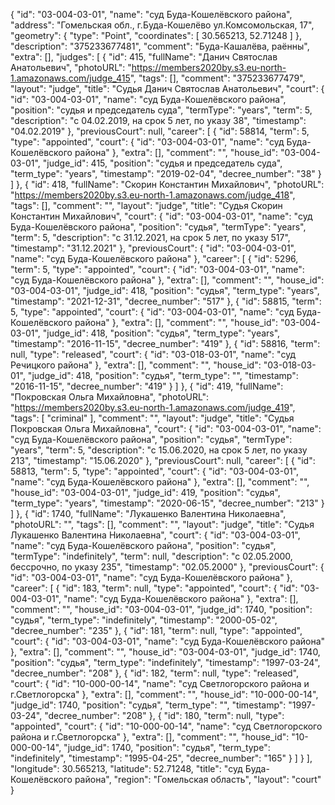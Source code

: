 {
    "id": "03-004-03-01",
    "name": "суд Буда-Кошелёвского района",
    "address": "Гомельская обл., г.Буда-Кошелёво ул.Комсомольская, 17",
    "geometry": {
        "type": "Point",
        "coordinates": [
            30.565213,
            52.71248
        ]
    },
    "description": "375233677481",
    "comment": "Буда-Кашалёва, раённы",
    "extra": [],
    "judges": [
        {
            "id": 415,
            "fullName": "Данич Святослав Анатольевич",
            "photoURL": "https://members2020by.s3.eu-north-1.amazonaws.com/judge_415",
            "tags": [],
            "comment": "375233677479",
            "layout": "judge",
            "title": "Судья Данич Святослав Анатольевич",
            "court": {
                "id": "03-004-03-01",
                "name": "суд Буда-Кошелёвского района",
                "position": "судья и председатель суда",
                "termType": "years",
                "term": 5,
                "description": "c 04.02.2019, на срок 5 лет, по указу 38",
                "timestamp": "04.02.2019"
            },
            "previousCourt": null,
            "career": [
                {
                    "id": 58814,
                    "term": 5,
                    "type": "appointed",
                    "court": {
                        "id": "03-004-03-01",
                        "name": "суд Буда-Кошелёвского района"
                    },
                    "extra": [],
                    "comment": "",
                    "house_id": "03-004-03-01",
                    "judge_id": 415,
                    "position": "судья и председатель суда",
                    "term_type": "years",
                    "timestamp": "2019-02-04",
                    "decree_number": "38"
                }
            ]
        },
        {
            "id": 418,
            "fullName": "Скорин Константин Михайлович",
            "photoURL": "https://members2020by.s3.eu-north-1.amazonaws.com/judge_418",
            "tags": [],
            "comment": "",
            "layout": "judge",
            "title": "Судья Скорин Константин Михайлович",
            "court": {
                "id": "03-004-03-01",
                "name": "суд Буда-Кошелёвского района",
                "position": "судья",
                "termType": "years",
                "term": 5,
                "description": "c 31.12.2021, на срок 5 лет, по указу 517",
                "timestamp": "31.12.2021"
            },
            "previousCourt": {
                "id": "03-004-03-01",
                "name": "суд Буда-Кошелёвского района"
            },
            "career": [
                {
                    "id": 5296,
                    "term": 5,
                    "type": "appointed",
                    "court": {
                        "id": "03-004-03-01",
                        "name": "суд Буда-Кошелёвского района"
                    },
                    "extra": [],
                    "comment": "",
                    "house_id": "03-004-03-01",
                    "judge_id": 418,
                    "position": "судья",
                    "term_type": "years",
                    "timestamp": "2021-12-31",
                    "decree_number": "517"
                },
                {
                    "id": 58815,
                    "term": 5,
                    "type": "appointed",
                    "court": {
                        "id": "03-004-03-01",
                        "name": "суд Буда-Кошелёвского района"
                    },
                    "extra": [],
                    "comment": "",
                    "house_id": "03-004-03-01",
                    "judge_id": 418,
                    "position": "судья",
                    "term_type": "years",
                    "timestamp": "2016-11-15",
                    "decree_number": "419"
                },
                {
                    "id": 58816,
                    "term": null,
                    "type": "released",
                    "court": {
                        "id": "03-018-03-01",
                        "name": "суд Речицкого района"
                    },
                    "extra": [],
                    "comment": "",
                    "house_id": "03-018-03-01",
                    "judge_id": 418,
                    "position": "судья",
                    "term_type": "",
                    "timestamp": "2016-11-15",
                    "decree_number": "419"
                }
            ]
        },
        {
            "id": 419,
            "fullName": "Покровская Ольга Михайловна",
            "photoURL": "https://members2020by.s3.eu-north-1.amazonaws.com/judge_419",
            "tags": [
                "criminal"
            ],
            "comment": "",
            "layout": "judge",
            "title": "Судья Покровская Ольга Михайловна",
            "court": {
                "id": "03-004-03-01",
                "name": "суд Буда-Кошелёвского района",
                "position": "судья",
                "termType": "years",
                "term": 5,
                "description": "c 15.06.2020, на срок 5 лет, по указу 213",
                "timestamp": "15.06.2020"
            },
            "previousCourt": null,
            "career": [
                {
                    "id": 58813,
                    "term": 5,
                    "type": "appointed",
                    "court": {
                        "id": "03-004-03-01",
                        "name": "суд Буда-Кошелёвского района"
                    },
                    "extra": [],
                    "comment": "",
                    "house_id": "03-004-03-01",
                    "judge_id": 419,
                    "position": "судья",
                    "term_type": "years",
                    "timestamp": "2020-06-15",
                    "decree_number": "213"
                }
            ]
        },
        {
            "id": 1740,
            "fullName": "Лукашенко Валентина Николаевна",
            "photoURL": "",
            "tags": [],
            "comment": "",
            "layout": "judge",
            "title": "Судья Лукашенко Валентина Николаевна",
            "court": {
                "id": "03-004-03-01",
                "name": "суд Буда-Кошелёвского района",
                "position": "судья",
                "termType": "indefinitely",
                "term": null,
                "description": "c 02.05.2000, бессрочно, по указу 235",
                "timestamp": "02.05.2000"
            },
            "previousCourt": {
                "id": "03-004-03-01",
                "name": "суд Буда-Кошелёвского района"
            },
            "career": [
                {
                    "id": 183,
                    "term": null,
                    "type": "appointed",
                    "court": {
                        "id": "03-004-03-01",
                        "name": "суд Буда-Кошелёвского района"
                    },
                    "extra": [],
                    "comment": "",
                    "house_id": "03-004-03-01",
                    "judge_id": 1740,
                    "position": "судья",
                    "term_type": "indefinitely",
                    "timestamp": "2000-05-02",
                    "decree_number": "235"
                },
                {
                    "id": 181,
                    "term": null,
                    "type": "appointed",
                    "court": {
                        "id": "03-004-03-01",
                        "name": "суд Буда-Кошелёвского района"
                    },
                    "extra": [],
                    "comment": "",
                    "house_id": "03-004-03-01",
                    "judge_id": 1740,
                    "position": "судья",
                    "term_type": "indefinitely",
                    "timestamp": "1997-03-24",
                    "decree_number": "208"
                },
                {
                    "id": 182,
                    "term": null,
                    "type": "released",
                    "court": {
                        "id": "10-000-00-14",
                        "name": "суд Светлогорского района и г.Светлогорска"
                    },
                    "extra": [],
                    "comment": "",
                    "house_id": "10-000-00-14",
                    "judge_id": 1740,
                    "position": "судья",
                    "term_type": "",
                    "timestamp": "1997-03-24",
                    "decree_number": "208"
                },
                {
                    "id": 180,
                    "term": null,
                    "type": "appointed",
                    "court": {
                        "id": "10-000-00-14",
                        "name": "суд Светлогорского района и г.Светлогорска"
                    },
                    "extra": [],
                    "comment": "",
                    "house_id": "10-000-00-14",
                    "judge_id": 1740,
                    "position": "судья",
                    "term_type": "indefinitely",
                    "timestamp": "1995-04-25",
                    "decree_number": "165"
                }
            ]
        }
    ],
    "longitude": 30.565213,
    "latitude": 52.71248,
    "title": "суд Буда-Кошелёвского района",
    "region": "Гомельская область",
    "layout": "court"
}